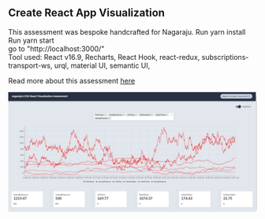 ## Create React App Visualization

This assessment was bespoke handcrafted for Nagaraju.
Run yarn install <br/>
Run yarn start<br/>
go to "http://localhost:3000/"
<br/>
Tool used: React v16.9, Recharts, React Hook, react-redux, subscriptions-transport-ws, urql, material UI, semantic UI,

Read more about this assessment [here](https://react.eogresources.com)

<img src="EGO_wether.JPG" alt="drawing" width="800"/>
